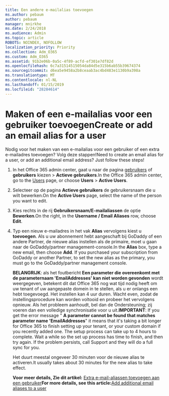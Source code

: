 ```yaml
---
title: Een andere e-mailalias toevoegen
ms.author: pebaum
author: pebaum
manager: mnirkhe
ms.date: 2/24/2018
ms.audience: Admin
ms.topic: article
ROBOTS: NOINDEX, NOFOLLOW
localization_priority: Priority
ms.collection: Adm_O365
ms.custom: Adm_O365
ms.assetid: 91b2e06b-0a5c-4f89-acfd-ef301e7df82d
ms.openlocfilehash: 6c7a31514515054da84d5e315b6ab55b39674374
ms.sourcegitcommit: d6ea5e9458a2b8ceaab3ac4bd483e1130b9a398a
ms.translationtype: MT
ms.contentlocale: nl-NL
ms.lasthandoff: 01/15/2019
ms.locfileid: "28284614"
---
```

# <a name="create-or-add-an-email-alias-for-a-user"></a><span data-ttu-id="8dbf8-102">Maken of een e-mailalias voor een gebruiker toevoegen</span><span class="sxs-lookup"><span data-stu-id="8dbf8-102">Create or add an email alias for a user</span></span>

<span data-ttu-id="8dbf8-p101">Nodig voor het maken van een e-mailalias voor een gebruiker of een extra e-mailadres toevoegen? Volg deze stappen!</span><span class="sxs-lookup"><span data-stu-id="8dbf8-p101">Need to create an email alias for a user, or add an additional email address? Just follow these steps!</span></span>
  
1. <span data-ttu-id="8dbf8-105">In het Office 365 admin center, gaat u naar de pagina [gebruikers](https://go.microsoft.com/fwlink/p/?linkid=834822) of **gebruikers** kiezen \> **Actieve gebruikers**.</span><span class="sxs-lookup"><span data-stu-id="8dbf8-105">In the Office 365 admin center, go to the [Users](https://go.microsoft.com/fwlink/p/?linkid=834822) page, or choose **Users** \> **Active Users**.</span></span>
    
2. <span data-ttu-id="8dbf8-106">Selecteer op de pagina **Actieve gebruikers** de gebruikersnaam die u wilt bewerken.</span><span class="sxs-lookup"><span data-stu-id="8dbf8-106">On the **Active Users** page, select the name of the person you want to edit.</span></span> 
    
3. <span data-ttu-id="8dbf8-107">Kies rechts in de rij **Gebruikersnaam/E-mailaliassen** de optie **Bewerken**.</span><span class="sxs-lookup"><span data-stu-id="8dbf8-107">On the right, in the **Username / Email Aliases** row, choose **Edit**.</span></span>
    
4. <span data-ttu-id="8dbf8-p102">Typ een nieuw e-mailadres in het vak **Alias** vervolgens kiest u **toevoegen**. Als u uw abonnement hebt aangeschaft bij GoDaddy of een andere Partner, de nieuwe alias instellen als de primaire, moet u gaan naar de GoDaddy/partner management-console.</span><span class="sxs-lookup"><span data-stu-id="8dbf8-p102">In the **Alias** box, type a new email, then choose **Add**. If you purchased your subscription from GoDaddy or another Partner, to set the new alias as the primary, you must go to the GoDaddy/partner management console.</span></span> 
    
    <span data-ttu-id="8dbf8-p103">**BELANGRIJK**: als het foutbericht **Een parameter die overeenkomt met de parameternaam 'EmailAddresses' kan niet worden gevonden** wordt weergegeven, betekent dit dat Office 365 nog wat tijd nodig heeft om uw tenant of uw aangepaste domein in te stellen, als u er onlangs een hebt toegevoegd. Het instellen kan 4 uur duren. Wacht even, zodat de instellingsprocedure kan worden voltooid en probeer het vervolgens opnieuw. Als het probleem aanhoudt, bel dan de Ondersteuning; zij voeren dan een volledige synchronisatie voor u uit.</span><span class="sxs-lookup"><span data-stu-id="8dbf8-p103">**IMPORTANT**: If you get the error message " **A parameter cannot be found that matches parameter name 'EmailAddresses**" it means that it's taking a bit longer for Office 365 to finish setting up your tenant, or your custom domain if you recently added one. The setup process can take up to 4 hours to complete. Wait a while so the set up process has time to finish, and then try again. If the problem persists, call Support and they will do a full sync for you.</span></span>
    
    <span data-ttu-id="8dbf8-114">Het duurt meestal ongeveer 30 minuten voor de nieuwe alias te activeren.</span><span class="sxs-lookup"><span data-stu-id="8dbf8-114">It usually takes about 30 minutes for the new alias to take effect.</span></span>
    
    <span data-ttu-id="8dbf8-115">**Voor meer details, Zie dit artikel:** [Extra e-mail-aliassen toevoegen aan een gebruiker](https://support.office.com/article/https://support.office.com/en-US/article/Add-additional-email-aliases-to-a-user-0b0bd900-68b1-4bf5-808b-5d240a7739f4.aspx)</span><span class="sxs-lookup"><span data-stu-id="8dbf8-115">**For more details, see this article:**[Add additional email aliases to a user](https://support.office.com/article/https://support.office.com/en-US/article/Add-additional-email-aliases-to-a-user-0b0bd900-68b1-4bf5-808b-5d240a7739f4.aspx)</span></span>
    

